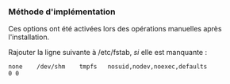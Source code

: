 ### Méthode d'implémentation
Ces options ont été activées lors des opérations manuelles après l'installation.

Rajouter la ligne suivante à /etc/fstab, *si* elle est manquante :

```
none	/dev/shm	tmpfs	nosuid,nodev,noexec,defaults					0 0
```
